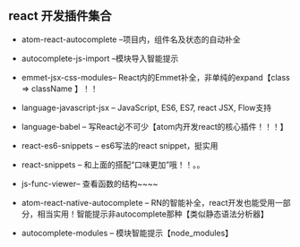 ##

## react 开发插件集合
- atom-react-autocomplete –项目内，组件名及状态的自动补全

- autocomplete-js-import –模块导入智能提示

- emmet-jsx-css-modules– React内的Emmet补全，非单纯的expand【class => className 】！！

- language-javascript-jsx – JavaScript, ES6, ES7, react JSX, Flow支持

- language-babel – 写React必不可少【atom内开发react的核心插件！！！】

- react-es6-snippets – es6写法的react snippet，挺实用

- react-snippets – 和上面的搭配“口味更加”哦！！。。

- js-func-viewer– 查看函数的结构~~~~

- atom-react-native-autocomplete – RN的智能补全，react开发也能受用一部分，相当实用！智能提示非autocomplete那种【类似静态语法分析器】

- autocomplete-modules – 模块智能提示【node_modules】